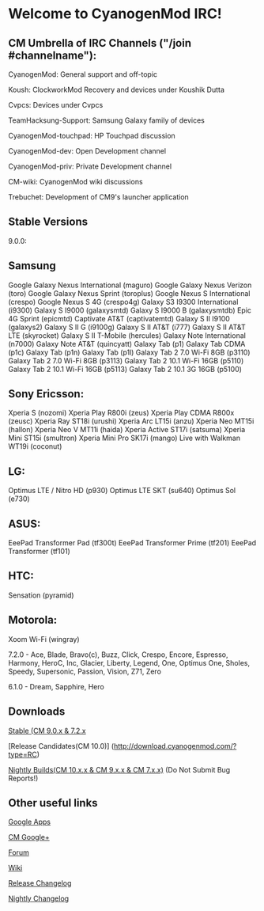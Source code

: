 Welcome to CyanogenMod IRC!
===========
CM Umbrella of IRC Channels ("/join #channelname"):
------------------
CyanogenMod: General support and off-topic

Koush: ClockworkMod Recovery and devices under Koushik Dutta 

Cvpcs: Devices under Cvpcs

TeamHacksung-Support: Samsung Galaxy family of devices

CyanogenMod-touchpad: HP Touchpad discussion

CyanogenMod-dev: Open Development channel

CyanogenMod-priv: Private Development channel

CM-wiki: CyanogenMod wiki discussions

Trebuchet: Development of CM9's launcher application

Stable Versions
------------------
9.0.0:

Samsung
-------------------
Google Galaxy Nexus International (maguro)
Google Galaxy Nexus Verizon (toro)
Google Galaxy Nexus Sprint (toroplus)
Google Nexus S International (crespo)
Google Nexus S 4G (crespo4g)
Galaxy S3 I9300 International (i9300)
Galaxy S I9000 (galaxysmtd)
Galaxy S I9000 B (galaxysmtdb)
Epic 4G Sprint (epicmtd)
Captivate AT&T (captivatemtd)
Galaxy S II I9100 (galaxys2)
Galaxy S II G (i9100g)
Galaxy S II AT&T (i777)
Galaxy S II AT&T LTE (skyrocket)
Galaxy S II T-Mobile (hercules)
Galaxy Note International (n7000)
Galaxy Note AT&T (quincyatt)
Galaxy Tab (p1)
Galaxy Tab CDMA (p1c)
Galaxy Tab (p1n)
Galaxy Tab (p1l)
Galaxy Tab 2 7.0 Wi-Fi 8GB (p3110)
Galaxy Tab 2 7.0 Wi-Fi 8GB (p3113)
Galaxy Tab 2 10.1 Wi-Fi 16GB (p5110)
Galaxy Tab 2 10.1 Wi-Fi 16GB (p5113)
Galaxy Tab 2 10.1 3G 16GB (p5100)

Sony Ericsson:
-----------------------
Xperia S (nozomi)
Xperia Play R800i (zeus)
Xperia Play CDMA R800x (zeusc)
Xperia Ray ST18i (urushi)
Xperia Arc LT15i (anzu)
Xperia Neo MT15i (hallon)
Xperia Neo V MT11i (haida)
Xperia Active ST17i (satsuma)
Xperia Mini ST15i (smultron)
Xperia Mini Pro SK17i (mango)
Live with Walkman WT19i (coconut)

LG:
----------------------------
Optimus LTE / Nitro HD (p930)
Optimus LTE SKT (su640)
Optimus Sol (e730)

ASUS:
-----------------------------------
EeePad Transformer Pad (tf300t)
EeePad Transformer Prime (tf201)
EeePad Transformer (tf101)

HTC:
------------------------------------
Sensation (pyramid)

Motorola:
--------------------------------
Xoom Wi-Fi (wingray)

7.2.0 - Ace, Blade, Bravo(c), Buzz, Click, Crespo, Encore, Espresso, Harmony, HeroC, Inc, Glacier, Liberty, Legend, One, Optimus One, Sholes, Speedy, Supersonic, Passion, Vision, Z71, Zero

6.1.0 - Dream, Sapphire, Hero


Downloads
------------------

[Stable (CM 9.0.x & 7.2.x](http://download.cyanogenmod.com/?type=stable)

[Release Candidates(CM 10.0)] (http://download.cyanogenmod.com/?type=RC)

[Nightly Builds(CM 10.x.x & CM 9.x.x & CM 7.x.x)](http://download.cyanogenmod.com/?type=nightly) (Do Not Submit Bug Reports!)


Other useful links
------------------
[Google Apps](http://goo-inside.me/gapps/latest)

[CM Google+](http://goo.gl/ZGzkR)

[Forum](http://goo.gl/WpNQ)

[Wiki](http://goo.gl/fUQ4)

[Release Changelog](http://goo.gl/8akU6)

[Nightly Changelog](http://cm-nightlies.appspot.com)